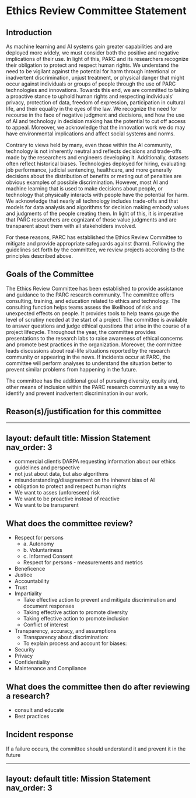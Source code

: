 # Ethics Review Committee Statement

## Introduction

As machine learning and AI systems gain greater capabilities and are deployed more widely, we must consider both the positive and negative implications of their use. In light of this, PARC and its researchers recognize their obligation to protect and respect human rights. We understand the need to be vigilant against the potential for harm through intentional or inadvertent discrimination, unjust treatment, or physical danger that might occur against individuals or groups of people through the use of PARC technologies and innovations. Towards this end, we are committed to taking a proactive stance to uphold human rights and respecting individuals' privacy, protection of data, freedom of expression, participation in cultural life, and their equality in the eyes of the law. We recognize the need for recourse in the face of negative judgment and decisions, and how the use of AI and technology in decision making has the potential to cut off access to appeal. Moreover, we acknowledge that the innovation work we do may have environmental implications and affect social systems and norms.

Contrary to views held by many, even those within the AI community, technology is not inherently neutral and reflects decisions and trade-offs made by the researchers and engineers developing it. Additionally, datasets often reflect historical biases. Technologies deployed for hiring, evaluating job performance, judicial sentencing, healthcare, and more generally decisions about the distribution of benefits or meting out of penalties are obvious examples of possible discrimination. However, most AI and machine learning that is used to make decisions about people, or technology that physically interacts with people have the potential for harm. We acknowledge that nearly all technology includes trade-offs and that models for data analysis and algorithms for decision making embody values and judgments of the people creating them. In light of this, it is imperative that PARC researchers are cognizant of those value judgments and are transparent about them with all stakeholders involved.

For these reasons, PARC has established the Ethics Review Committee to mitigate and provide appropriate safeguards against (harm). Following the guidelines set forth by the committee, we review projects according to the principles described above.

## Goals of the Committee

The Ethics Review Committee has been established to provide assistance and guidance to the PARC research community. The committee offers consulting, training, and education related to ethics and technology. The consulting function helps teams assess the likelihood of risk and unexpected effects on people. It provides tools to help teams gauge the level of scrutiny needed at the start of a project. The committee is available to answer questions and judge ethical questions that arise in the course of a project lifecycle. Throughout the year, the committee provides presentations to the research labs to raise awareness of ethical concerns and promote best practices in the organization. Moreover, the committee leads discussions about real-life situations reported by the research community or appearing in the news. If incidents occur at PARC, the committee will perform analyses to understand the situation better to prevent similar problems from happening in the future.

The committee has the additional goal of pursuing diversity, equity and, other means of inclusion within the PARC research community as a way to identify and prevent inadvertent discrimination in our work.

## Reason(s)/justification for this committee
---
layout: default
title: Mission Statement
nav_order: 3
---
- commercial client’s DARPA requesting information about our ethics guidelines and perspective
- not just about data, but also algorithms
- misunderstanding/disagreement on the inherent bias of AI
- obligation to protect and respect human rights
- We want to asses (unforeseen) risk
- We want to be proactive instead of reactive
- We want to be transparent

## What does the committee review?

- Respect for persons
  - a. Autonomy
  - b. Voluntariness
  - c. Informed Consent
  - Respect for persons - measurements and metrics
- Beneficence
- Justice
- Accountability
- Trust
- Impartiality
  - Take effective action to prevent and mitigate discrimination and document responses
  - Taking effective action to promote diversity
  - Taking effective action to promote inclusion
  - Conflict of interest
- Transparency, accuracy, and assumptions
  - Transparency about discrimination:
  - To explain process and account for biases:
- Security
- Privacy
- Confidentiality
- Maintenance and Compliance

## What does the committee then do after reviewing a research?

- consult and educate
- Best practices

## Incident response
If a failure occurs, the committee should understand it and prevent it in the future

---
layout: default
title: Mission Statement
nav_order: 3
---
